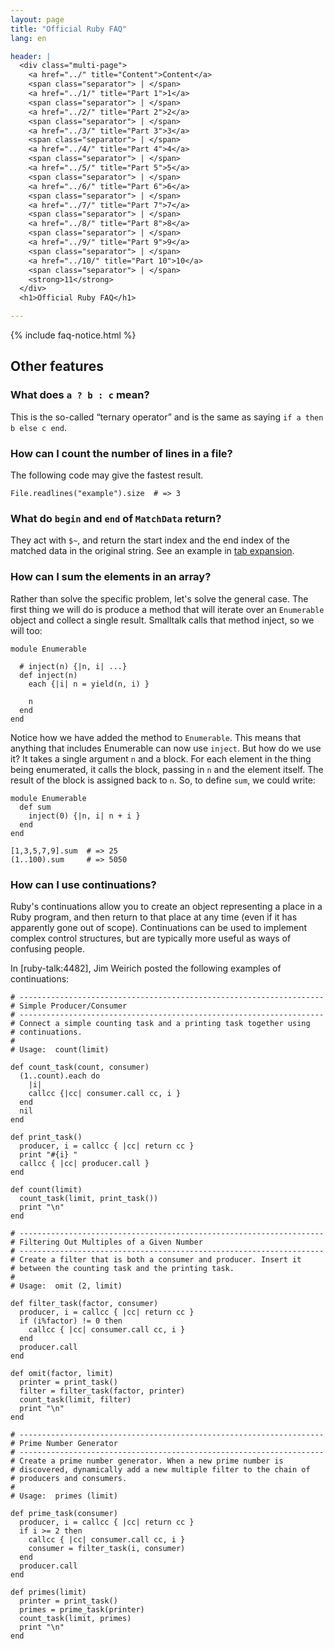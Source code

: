 ```yaml
---
layout: page
title: "Official Ruby FAQ"
lang: en

header: |
  <div class="multi-page">
    <a href="../" title="Content">Content</a>
    <span class="separator"> | </span>
    <a href="../1/" title="Part 1">1</a>
    <span class="separator"> | </span>
    <a href="../2/" title="Part 2">2</a>
    <span class="separator"> | </span>
    <a href="../3/" title="Part 3">3</a>
    <span class="separator"> | </span>
    <a href="../4/" title="Part 4">4</a>
    <span class="separator"> | </span>
    <a href="../5/" title="Part 5">5</a>
    <span class="separator"> | </span>
    <a href="../6/" title="Part 6">6</a>
    <span class="separator"> | </span>
    <a href="../7/" title="Part 7">7</a>
    <span class="separator"> | </span>
    <a href="../8/" title="Part 8">8</a>
    <span class="separator"> | </span>
    <a href="../9/" title="Part 9">9</a>
    <span class="separator"> | </span>
    <a href="../10/" title="Part 10">10</a>
    <span class="separator"> | </span>
    <strong>11</strong>
  </div>
  <h1>Official Ruby FAQ</h1>

---
```


{% include faq-notice.html %}

## Other features

### What does `a ? b : c` mean?

This is the so-called “ternary operator” and is the same as saying
`if a then b else c end`.

### How can I count the number of lines in a file?

The following code may give the fastest result.

~~~
File.readlines("example").size  # => 3
~~~

### What do `begin` and `end` of `MatchData` return?

They act with `$~`, and return the start index and the end index of the
matched data in the original string. See an example in
[tab expansion](../9/#tab-expansion).

### How can I sum the elements in an array?

Rather than solve the specific problem, let's solve the general case.
The first thing we will do is produce a method that will iterate over
an `Enumerable` object and collect a single result. Smalltalk calls that
method inject, so we will too:

~~~
module Enumerable

  # inject(n) {|n, i| ...}
  def inject(n)
    each {|i| n = yield(n, i) }

    n
  end
end
~~~

Notice how we have added the method to `Enumerable`. This means that anything
that includes Enumerable can now use `inject`. But how do we use it? It takes
a single argument `n` and a block. For each element in the thing being
enumerated, it calls the block, passing in `n` and the element itself.
The result of the block is assigned back to `n`. So, to define `sum`,
we could write:

~~~
module Enumerable
  def sum
    inject(0) {|n, i| n + i }
  end
end

[1,3,5,7,9].sum  # => 25
(1..100).sum     # => 5050
~~~

### How can I use continuations?

Ruby's continuations allow you to create an object representing a place in a
Ruby program, and then return to that place at any time (even if it has
apparently gone out of scope). Continuations can be used to implement complex
control structures, but are typically more useful as ways of confusing people.

In [ruby-talk:4482], Jim Weirich posted the following examples of
continuations:

~~~
# --------------------------------------------------------------------
# Simple Producer/Consumer
# --------------------------------------------------------------------
# Connect a simple counting task and a printing task together using
# continuations.
#
# Usage:  count(limit)

def count_task(count, consumer)
  (1..count).each do
    |i|
    callcc {|cc| consumer.call cc, i }
  end
  nil
end

def print_task()
  producer, i = callcc { |cc| return cc }
  print "#{i} "
  callcc { |cc| producer.call }
end

def count(limit)
  count_task(limit, print_task())
  print "\n"
end
~~~


~~~
# --------------------------------------------------------------------
# Filtering Out Multiples of a Given Number
# --------------------------------------------------------------------
# Create a filter that is both a consumer and producer. Insert it
# between the counting task and the printing task.
#
# Usage:  omit (2, limit)

def filter_task(factor, consumer)
  producer, i = callcc { |cc| return cc }
  if (i%factor) != 0 then
    callcc { |cc| consumer.call cc, i }
  end
  producer.call
end

def omit(factor, limit)
  printer = print_task()
  filter = filter_task(factor, printer)
  count_task(limit, filter)
  print "\n"
end
~~~


~~~
# --------------------------------------------------------------------
# Prime Number Generator
# --------------------------------------------------------------------
# Create a prime number generator. When a new prime number is
# discovered, dynamically add a new multiple filter to the chain of
# producers and consumers.
#
# Usage:  primes (limit)

def prime_task(consumer)
  producer, i = callcc { |cc| return cc }
  if i >= 2 then
    callcc { |cc| consumer.call cc, i }
    consumer = filter_task(i, consumer)
  end
  producer.call
end

def primes(limit)
  printer = print_task()
  primes = prime_task(printer)
  count_task(limit, primes)
  print "\n"
end
~~~
